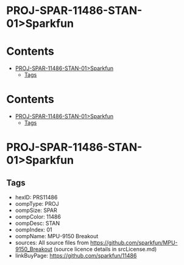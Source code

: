 
PROJ-SPAR-11486-STAN-01>Sparkfun
================================

Contents
========

* [PROJ-SPAR-11486-STAN-01>Sparkfun](#proj-spar-11486-stan-01sparkfun)
	* [Tags](#tags)

Contents
========

* [PROJ-SPAR-11486-STAN-01>Sparkfun](#proj-spar-11486-stan-01sparkfun)
	* [Tags](#tags)

# PROJ-SPAR-11486-STAN-01>Sparkfun

## Tags

- hexID: PRS11486
- oompType: PROJ
- oompSize: SPAR
- oompColor: 11486
- oompDesc: STAN
- oompIndex: 01
- oompName: MPU-9150 Breakout
- sources: All source files from https://github.com/sparkfun/MPU-9150_Breakout (source licence details in srcLicense.md)
- linkBuyPage: https://github.com/sparkfun/11486
